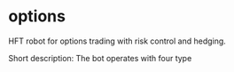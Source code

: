 # options
HFT robot for options trading with risk control and hedging.

Short description:
The bot operates with four type